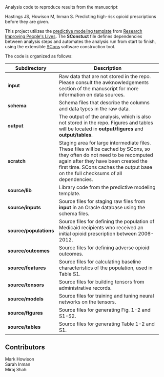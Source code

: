 Analysis code to reproduce results from the manuscript:

Hastings JS, Howison M, Inman S. 
Predicting high-risk opioid prescriptions before they are given.

This project utilizes the [predictive modeling
template](https://github.com/ripl-org/predictive-template) from [Research
Improving People's Lives](https://ripl.org).  The **SConstuct** file defines
dependencies between analysis steps and automates the analysis run from start
to finish, using the extensible [SCons](http://scons.org/) software
construction tool.

The code is organized as follows:

| Subdirectory | Description |
| --- | --- |
| **input** | Raw data that are not stored in the repo. Please consult the awknowledgements section of the manuscript for more information on data sources. |
| **schema** | Schema files that describe the columns and data types in the raw data. |
| **output** | The output of the analysis, which is also not stored in the repo. Figures and tables will be located in **output/figures** and **output/tables**. |
| **scratch** | Staging area for large intermediate files. These files will be cached by SCons, so they often do not need to be recomputed again after they have been created the first time. SCons caches the output base on the full checksums of all dependencies. |
| **source/lib** | Library code from the predictive modeling template. |
| **source/inputs** | Source files for staging raw files from **input** in an Oracle database using the schema files. |.
| **source/populations** | Source files for defining the population of Medicaid recipients who received an initial opioid prescription between 2006-2012. |
| **source/outcomes** | Source files for defining adverse opioid outcomes. |
| **source/features** | Source files for calculating baseline characteristics of the population, used in Table S1. |
| **source/tensors** | Source files for building tensors from administrative records. |
| **source/models** | Source files for training and tuning neural networks on the tensors. |
| **source/figures** | Source files for generating Fig. 1-2 and S1-S2. |
| **source/tables** | Source files for generating Table 1-2 and S1. |

## Contributors

Mark Howison  
Sarah Inman  
Miraj Shah
